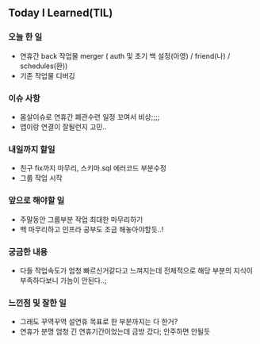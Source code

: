 ## Today I Learned(TIL)

### 오늘 한 일
- 연휴간 back 작업물 merger ( auth 및 초기 백 설정(아영) / friend(나) / schedules(환))
- 기존 작업물 디버깅
### 이슈 사항
- 몸살이슈로 연휴간 폐관수련 일정 꼬여서 비상;;;;
- 앱이랑 연결이 잘될런지 고민..
### 내일까지 할일
- 친구 fix까지 마무리, 스키마.sql 에러코드 부분수정
- 그룹 작업 시작
###  앞으로 해야할 일
- 주말동안 그룹부분 작업 최대한 마무리하기
- 백 마무리하고 인프라 공부도 조금 해놓아야할듯..!

### 궁금한 내용
- 다들 작업속도가 엄청 빠르신거같다고 느껴지는데 전체적으로 해당 부분의 지식이 부족하다보니 가늠이 안된다..;

### 느낀점 및 잘한 일
- 그래도 꾸역꾸역 설연휴 목표로 한 부분까지는 다 한거?
- 연휴가 분명 엄청 긴 연휴기간이었는데 금방 갔다; 안주하면 안될듯
